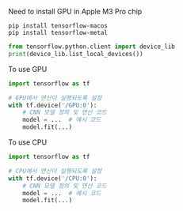 Need to install GPU in Apple M3 Pro chip

```
pip install tensorflow-macos
pip install tensorflow-metal
```


```python
from tensorflow.python.client import device_lib
print(device_lib.list_local_devices())
```


To use GPU
```python
import tensorflow as tf

# GPU에서 연산이 실행되도록 설정
with tf.device('/GPU:0'):
    # CNN 모델 정의 및 연산 코드
    model = ...  # 예시 코드
    model.fit(...)
```

To use CPU
```python
import tensorflow as tf

# CPU에서 연산이 실행되도록 설정
with tf.device('/CPU:0'):
    # CNN 모델 정의 및 연산 코드
    model = ...  # 예시 코드
    model.fit(...)
```
